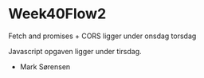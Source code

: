 # Week40Flow2

Fetch and promises + CORS ligger under onsdag torsdag

Javascript opgaven ligger under tirsdag.

- Mark Sørensen
